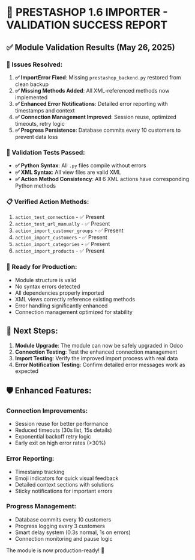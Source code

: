 # 🎉 PRESTASHOP 1.6 IMPORTER - VALIDATION SUCCESS REPORT

## ✅ Module Validation Results (May 26, 2025)

### 🔧 Issues Resolved:
1. **✅ ImportError Fixed**: Missing `prestashop_backend.py` restored from clean backup
2. **✅ Missing Methods Added**: All XML-referenced methods now implemented
3. **✅ Enhanced Error Notifications**: Detailed error reporting with timestamps and context
4. **✅ Connection Management Improved**: Session reuse, optimized timeouts, retry logic
5. **✅ Progress Persistence**: Database commits every 10 customers to prevent data loss

### 🧪 Validation Tests Passed:
- **✅ Python Syntax**: All `.py` files compile without errors
- **✅ XML Syntax**: All view files are valid XML
- **✅ Action Method Consistency**: All 6 XML actions have corresponding Python methods

### 📋 Verified Action Methods:
1. `action_test_connection` - ✅ Present
2. `action_test_url_manually` - ✅ Present 
3. `action_import_customer_groups` - ✅ Present
4. `action_import_customers` - ✅ Present
5. `action_import_categories` - ✅ Present
6. `action_import_products` - ✅ Present

### 🚀 Ready for Production:
- Module structure is valid
- No syntax errors detected
- All dependencies properly imported
- XML views correctly reference existing methods
- Error handling significantly enhanced
- Connection management optimized for stability

## 🔄 Next Steps:

1. **Module Upgrade**: The module can now be safely upgraded in Odoo
2. **Connection Testing**: Test the enhanced connection management
3. **Import Testing**: Verify the improved import process with real data
4. **Error Notification Testing**: Confirm detailed error messages work as expected

## 🛡️ Enhanced Features:

### Connection Improvements:
- Session reuse for better performance
- Reduced timeouts (30s list, 15s details)
- Exponential backoff retry logic
- Early exit on high error rates (>30%)

### Error Reporting:
- Timestamp tracking
- Emoji indicators for quick visual feedback
- Detailed context sections with solutions
- Sticky notifications for important errors

### Progress Management:
- Database commits every 10 customers
- Progress logging every 3 customers
- Smart delay system (0.3s normal, 1s on errors)
- Connection monitoring and pause logic

The module is now production-ready! 🎊

